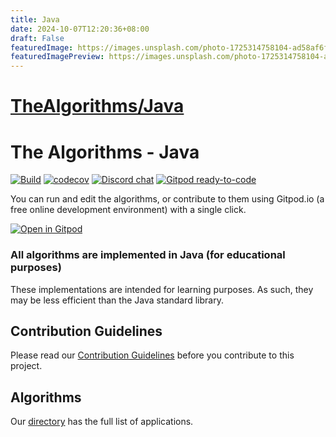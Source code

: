 ```yaml
---
title: Java
date: 2024-10-07T12:20:36+08:00
draft: False
featuredImage: https://images.unsplash.com/photo-1725314758104-ad58af6ffe34?ixid=M3w0NjAwMjJ8MHwxfHJhbmRvbXx8fHx8fHx8fDE3MjgyNzQ4MTB8&ixlib=rb-4.0.3
featuredImagePreview: https://images.unsplash.com/photo-1725314758104-ad58af6ffe34?ixid=M3w0NjAwMjJ8MHwxfHJhbmRvbXx8fHx8fHx8fDE3MjgyNzQ4MTB8&ixlib=rb-4.0.3
---
```


# [TheAlgorithms/Java](https://github.com/TheAlgorithms/Java)

# The Algorithms - Java

[![Build](https://github.com/TheAlgorithms/Java/actions/workflows/build.yml/badge.svg?branch=master)](https://github.com/TheAlgorithms/Java/actions/workflows/build.yml)
[![codecov](https://codecov.io/gh/TheAlgorithms/Java/graph/badge.svg?token=XAdPyqTIqR)](https://codecov.io/gh/TheAlgorithms/Java)
[![Discord chat](https://img.shields.io/discord/808045925556682782.svg?logo=discord&colorB=7289DA&style=flat-square)](https://discord.gg/c7MnfGFGa6)
[![Gitpod ready-to-code](https://img.shields.io/badge/Gitpod-ready--to--code-blue?logo=gitpod)](https://gitpod.io/#https://github.com/TheAlgorithms/Java)


You can run and edit the algorithms, or contribute to them using Gitpod.io (a free online development environment) with a single click.

[![Open in Gitpod](https://gitpod.io/button/open-in-gitpod.svg)](https://gitpod.io/#https://github.com/TheAlgorithms/Java)

### All algorithms are implemented in Java (for educational purposes)
These implementations are intended for learning purposes. As such, they may be less efficient than the Java standard library.

## Contribution Guidelines
Please read our [Contribution Guidelines](CONTRIBUTING.md) before you contribute to this project.

## Algorithms
Our [directory](DIRECTORY.md) has the full list of applications.
